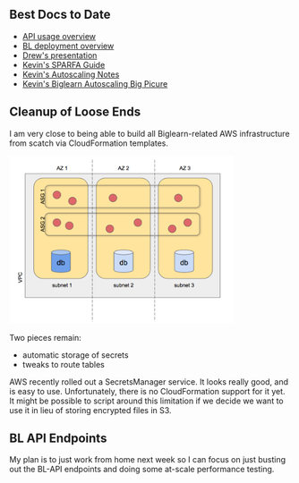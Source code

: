 ## Best Docs to Date
- [API usage overview](https://github.com/openstax/napkin-notes/blob/master/kevin/160921_biglearnApis/api_usage.md)
- [BL deployment overview](https://github.com/openstax/napkin-notes/blob/master/kevin/BiglearnArchitectureDeployment.pdf)
- [Drew's presentation](https://docs.google.com/presentation/d/1qoPqBLD4XqOsIfcM6aJH7IaDQRsxxuA6QBLy4GIZy7w/edit#slide=id.p)
- [Kevin's SPARFA Guide](https://github.com/openstax/sparfa-sandbox/blob/master/klb_sparfa_guide/sparfa_guide.pdf)
- [Kevin's Autoscaling Notes](https://docs.google.com/document/d/1bmn2xYBURE90fiZrdNG5CN28vEBCPJbKukDTbUqntZ4/edit)
- [Kevin's Biglearn Autoscaling Big Picure](https://docs.google.com/document/d/1JGcHIzmHDaDFlQvznzYgsWHuXBRis9qvtwF6pwaYVfQ/edit)

## Cleanup of Loose Ends

I am very close
to being able to build
all Biglearn-related AWS infrastructure
from scatch via CloudFormation templates.

<img src="https://github.com/openstax/napkin-notes/blob/master/kevin/summaries/AwsVpcStructure.png" alt="steep"  width="400" height="300">

Two pieces remain:
* automatic storage of secrets
* tweaks to route tables

AWS recently rolled out a SecretsManager service.
It looks really good, and is easy to use.
Unfortunately, there is no CloudFormation support for it yet.
It might be possible to script around this limitation
if we decide we want to use it
in lieu of storing encrypted files in S3.

## BL API Endpoints

My plan is to just work from home next week
so I can focus on just busting out
the BL-API endpoints
and doing some at-scale performance testing.

